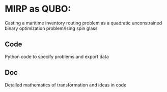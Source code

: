 # MIRP as QUBO:

Casting a maritime inventory routing problem as a quadratic unconstrained binary optimization problem/Ising spin glass

## Code
Python code to specify problems and export data

## Doc
Detailed mathematics of transformation and ideas in code
